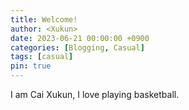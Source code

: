```yaml
---
title: Welcome!
author: <Xukun>
date: 2023-06-21 00:00:00 +0900
categories: [Blogging, Casual]
tags: [casual]
pin: true
---
```


I am Cai Xukun, I love playing basketball.